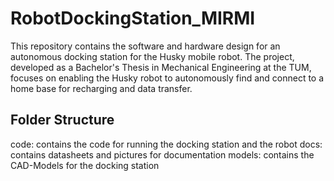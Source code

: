 # RobotDockingStation_MIRMI
This repository contains the software and hardware design for an autonomous docking station for the Husky mobile robot. The project, developed as a Bachelor's Thesis in Mechanical Engineering at the TUM, focuses on enabling the Husky robot to autonomously find and connect to a home base for recharging and data transfer.

## Folder Structure
code: contains the code for running the docking station and the robot
docs: contains datasheets and pictures for documentation
models: contains the CAD-Models for the docking station
